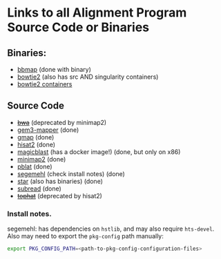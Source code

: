 # Links to all Alignment Program Source Code or Binaries

## Binaries:

* [bbmap](https://sourceforge.net/projects/bbmap/) (done with binary)
* [bowtie2](https://bowtie-bio.sourceforge.net/bowtie2/index.shtml) (also has src AND singularity containers)
* [bowtie2 containers](https://biocontainers.pro/tools/bowtie2)

## Source Code
* ~~[bwa](https://github.com/lh3/bwa)~~ (deprecated by minimap2)
* [gem3-mapper](https://github.com/smarco/gem3-mapper) (done)
* [gmap](http://research-pub.gene.com/gmap/src/gmap-gsnap-2024-11-20.tar.gz) (done)
* [hisat2](https://daehwankimlab.github.io/hisat2/download/) (done)
* [magicblast](https://ncbi.github.io/magicblast/doc/download.html) (has a docker image!) (done, but only on x86)
* [minimap2](https://github.com/lh3/minimap2) (done)
* [pblat](https://github.com/icebert/pblat) (done)
* [segemehl](http://legacy.bioinf.uni-leipzig.de/Software/segemehl/) (check install notes) (done)
* [star](https://github.com/alexdobin/STAR) (also has binaries) (done)
* [subread](https://sourceforge.net/projects/subread/files/subread-2.0.8/) (done)
* ~~[tophat](https://ccb.jhu.edu/software/tophat/index.shtml)~~ (deprecated by hisat2)

### Install notes.
 
segemehl: has dependencies on `hstlib`, and may also require `hts-devel`. Also may need to export the `pkg-config` path manually:

```bash
export PKG_CONFIG_PATH=<path-to-pkg-config-configuration-files>
```
